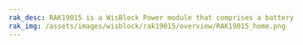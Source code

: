 ```yaml
---
rak_desc: RAK19015 is a WisBlock Power module that comprises a battery connector, a reset push button, and a power connector which can connect with WisBlock Base board.
rak_img: /assets/images/wisblock/rak19015/overview/RAK19015_home.png
---
```


<rk-redirect to="/Product-Categories/WisBlock/RAK19015/Overview/" />